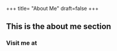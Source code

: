 +++ 
title= "About Me"
draft=false
+++

## This is the about me section

### Visit me at
<div style="font-size: 24px; display: flex; gap: 10px;">
  <a href="https://github.com/yourusername" target="_blank" rel="noopener noreferrer" aria-label="GitHub"><i class="fab fa-github"></i></a>
  <a href="https://linkedin.com/in/yourprofile" target="_blank" rel="noopener noreferrer" aria-label="LinkedIn"><i class="fab fa-linkedin"></i></a>
  <a href="https://twitter.com/yourtwitterhandle" target="_blank" rel="noopener noreferrer" aria-label="Twitter">
    <i class="fab fa-twitter"></i>
  </a>
</div>
